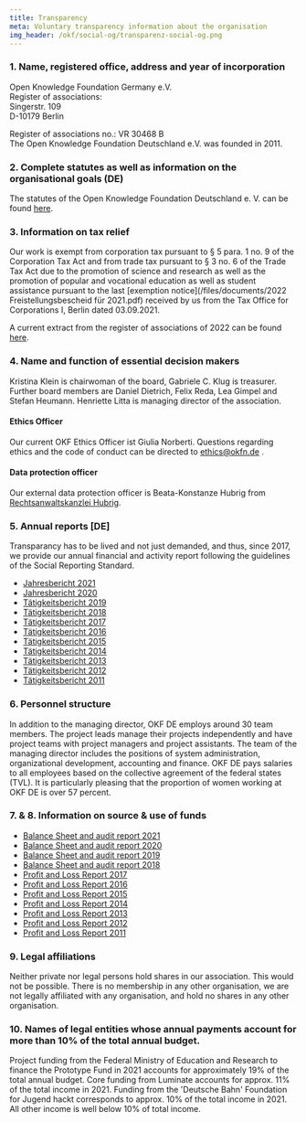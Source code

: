 ```yaml
---
title: Transparency
meta: Voluntary transparency information about the organisation
img_header: /okf/social-og/transparenz-social-og.png
---
```


### 1. Name, registered office, address and year of incorporation

Open Knowledge Foundation Germany e.V. <br>
Register of associations: <br>
Singerstr. 109 <br>
D-10179 Berlin <br>

Register of associations no.: VR 30468 B <br>
The Open Knowledge Foundation Deutschland e.V. was founded in 2011.

### 2. Complete statutes as well as information on the organisational goals (DE)
The statutes of the Open Knowledge Foundation Deutschland e. V. can be found [here](/files/documents/01_OKF-Satzung_neu.pdf).


### 3. Information on tax relief
Our work is exempt from corporation tax pursuant to § 5 para. 1 no. 9 of the Corporation Tax Act and from trade tax pursuant to § 3 no. 6 of the Trade Tax Act due to the promotion of science and research as well as the promotion of popular and vocational education as well as student assistance pursuant to the last [exemption notice](/files/documents/2022 Freistellungsbescheid für 2021.pdf) received by us from the Tax Office for Corporations I, Berlin dated 03.09.2021.

A current extract from the register of associations of 2022 can be found [here](/files/documents/2022-03-21-Vereinsregisterauszug-OKF-DE.pdf).

### 4. Name and function of essential decision makers
Kristina Klein is chairwoman of the board, Gabriele C. Klug is treasurer. Further board members are Daniel Dietrich, Felix Reda, Lea Gimpel and Stefan Heumann. Henriette Litta is managing director of the association.

#### Ethics Officer
Our current OKF Ethics Officer ist Giulia Norberti. Questions regarding ethics and the code of conduct can be directed to ethics@okfn.de .

#### Data protection officer
Our external data protection officer is Beata-Konstanze Hubrig from [Rechtsanwaltskanzlei Hubrig](https://kanzlei-hubrig.de/).

### 5. Annual reports [DE]
Transparancy has to be lived and not just demanded, and thus, since 2017, we provide our annual financial and activity report following the guidelines of the Social Reporting Standard.

- [Jahresbericht 2021](https://2021.okfn.de/) <br>
- [Jahresbericht 2020](https://2020.okfn.de/) <br>
- [Tätigkeitsbericht 2019](https://2019.okfn.de/) <br>
- [Tätigkeitsbericht 2018](https://2018.okfn.de/) <br>
- [Tätigkeitsbericht 2017](/files/documents/OKFDE-Taetigkeitsbericht-2017.pdf) <br>
- [Tätigkeitsbericht 2016](/files/documents/OKFDE-Taetigkeitsbericht-2016.pdf) <br>
- [Tätigkeitsbericht 2015](/files/documents/OKFDE-Taetigkeitsbericht-2015.pdf) <br>
- [Tätigkeitsbericht 2014](/files/documents/OKFDE-Taetigkeitsbericht-2014.pdf) <br>
- [Tätigkeitsbericht 2013](/files/documents/OKFDE-Taetigkeitsbericht-2013.pdf) <br>
- [Tätigkeitsbericht 2012](/files/documents/OKFDE-Taetigkeitsbericht-2012.pdf) <br>
- [Tätigkeitsbericht 2011](/files/documents/OKFDE-Taetigkeitsbericht-2011.pdf)

### 6. Personnel structure

In addition to the managing director, OKF DE employs around 30 team members. The project leads manage their projects independently and have project teams with project managers and project assistants. The team of the managing director includes the positions of system administration, organizational development, accounting and finance. OKF DE pays salaries to all employees based on the collective agreement of the federal states (TVL). It is particularly pleasing that the proportion of women working at OKF DE is over 57 percent.

### 7. & 8. Information on source & use of funds

- [Balance Sheet and audit report 2021](/files/WP-Berichte/OKF-DE-WPBericht-2021.pdf)
- [Balance Sheet and audit report 2020](/files/WP-Berichte/OKF-DE-WPBericht-2020.pdf)
- [Balance Sheet and audit report 2019](/files/WP-Berichte/OKF-DE-WPBericht-2019.pdf)
- [Balance Sheet and audit report 2018](/files/WP-Berichte/OKF-DE-WPBericht-2018.pdf)
- [Profit and Loss Report 2017](/files/documents/jahresabschluesse/jahresabschluss-2017.pdf) 
- [Profit and Loss Report 2016](/files/documents/jahresabschluesse/jahresabschluss-2016.pdf)
- [Profit and Loss Report 2015](/files/documents/jahresabschluesse/jahresabschluss-2015.pdf)
- [Profit and Loss Report 2014](/files/documents/jahresabschluesse/jahresabschluss-2014.pdf)
- [Profit and Loss Report 2013](/files/documents/jahresabschluesse/jahresabschluss-2013.pdf)
- [Profit and Loss Report 2012](/files/documents/jahresabschluesse/jahresabschluss-2012.pdf)
- [Profit and Loss Report 2011](/files/documents/jahresabschluesse/jahresabschluss-2011.pdf)

### 9. Legal affiliations
Neither private nor legal persons hold shares in our association. This would not be possible. There is no membership in any other organisation, we are not legally affiliated with any organisation, and hold no shares in any other organisation.

### 10. Names of legal entities whose annual payments account for more than 10% of the total annual budget.
Project funding from the Federal Ministry of Education and Research to finance the Prototype Fund in 2021 accounts for approximately 19% of the total annual budget. Core funding from Luminate accounts for approx. 11% of the total income in 2021. Funding from the 'Deutsche Bahn' Foundation for Jugend hackt corresponds to approx. 10% of the total income in 2021. All other income is well below 10% of total income.
